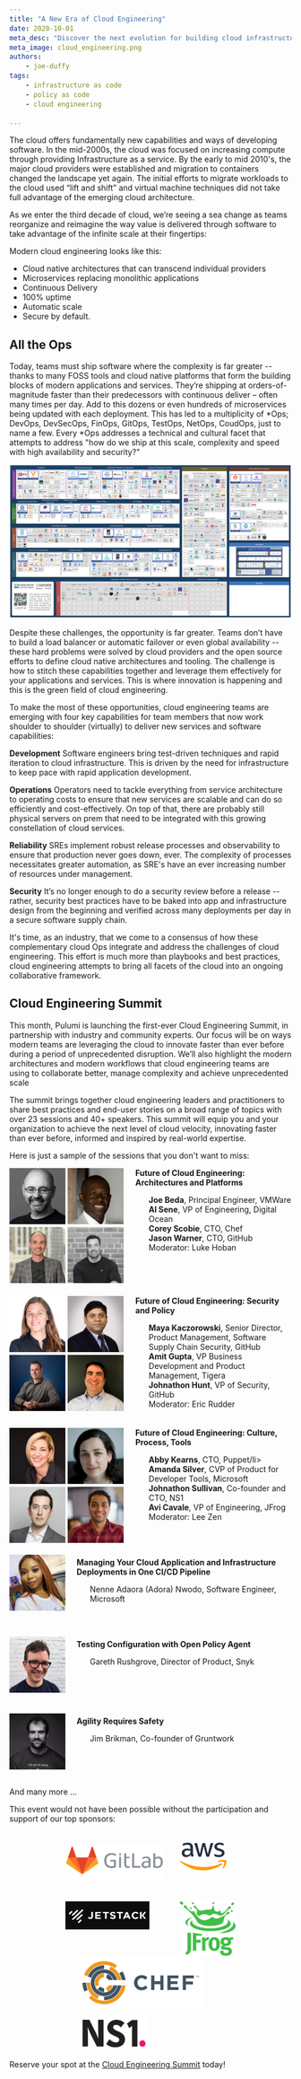 ```yaml
---
title: "A New Era of Cloud Engineering"
date: 2020-10-01
meta_desc: "Discover the next evolution for building cloud infrastructure."
meta_image: cloud_engineering.png
authors:
    - joe-duffy
tags:
    - infrastructure as code
    - policy as code
    - cloud engineering

---
```


The cloud offers fundamentally new capabilities and ways of developing software. In the mid-2000s, the cloud was focused on increasing compute through providing Infrastructure as a service. By the early to mid 2010's, the major cloud providers were established and migration to containers changed the landscape yet again. The initial efforts to migrate workloads to the cloud used “lift and shift” and virtual machine techniques did not take full advantage of the emerging cloud architecture.

<!--more-->

As we enter the third decade of cloud, we’re seeing a sea change as teams reorganize and reimagine the way value is delivered through software to take advantage of the infinite scale at their fingertips:

Modern cloud engineering looks like this:

- Cloud native architectures that can transcend individual providers
- Microservices replacing monolithic applications
- Continuous Delivery
- 100% uptime
- Automatic scale
- Secure by default.

## All the Ops

Today, teams must ship software where the complexity is far greater -- thanks to many FOSS tools and cloud native platforms that form the building blocks of modern applications and services. They’re shipping at orders-of-magnitude faster than their predecessors with continuous deliver – often many times per day. Add to this dozens or even hundreds of microservices being updated with each deployment. This has led to a multiplicity of *Ops; DevOps, DevSecOps, FinOps, GitOps, TestOps, NetOps, CoudOps, just to name a few. Every *Ops addresses a technical and cultural facet that attempts to address "how do we ship at this scale, complexity and speed with high availability and security?"

![CNCF Landscape](cncf-landscape.png)

Despite these challenges, the opportunity is far greater. Teams don’t have to build a load balancer or automatic failover or even global availability -- these hard problems were solved by cloud providers and the open source efforts to define cloud native architectures and tooling. The challenge is how to stitch these capabilities together and leverage them effectively for your applications and services. This is where innovation is happening and this is the green field of cloud engineering.

To make the most of these opportunities, cloud engineering teams are emerging with four key capabilities for team members that now work shoulder to shoulder (virtually) to deliver new services and software capabilities:

**Development**
Software engineers bring test-driven techniques and rapid iteration to cloud infrastructure. This is driven by the need for infrastructure to keep pace with rapid application development.

**Operations**
Operators need to tackle everything from service architecture to operating costs to ensure that new services are scalable and can do so efficiently and cost-effectively.  On top of that, there are probably still physical servers on prem that need to be integrated with this growing constellation of cloud services.

**Reliability**
SREs implement robust release processes and observability to ensure that production never goes down, ever. The complexity of processes necessitates greater automation, as SRE's have an ever increasing number of resources under management.

**Security**
It’s no longer enough to do a security review before a release -- rather, security best practices have to be baked into app and infrastructure design from the beginning and verified across many deployments per day in a secure software supply chain.

It's time, as an industry, that we come to a consensus of how these complementary cloud Ops integrate and address the challenges of cloud engineering. This effort is much more than playbooks and best practices, cloud engineering attempts to bring all facets of the cloud into an ongoing collaborative framework.

## Cloud Engineering Summit

This month, Pulumi is launching the first-ever Cloud Engineering Summit, in partnership with industry and community experts. Our focus will be on  ways  modern teams are leveraging the cloud to innovate faster than ever before during a period of unprecedented disruption. We’ll also highlight the modern architectures and modern workflows that cloud engineering teams are using to collaborate better, manage complexity and achieve unprecedented scale

The summit brings together cloud engineering leaders and practitioners to share best practices and end-user stories on a broad range of topics with over 23 sessions and 40+ speakers. This summit will equip you and your organization to achieve the next level of cloud velocity, innovating faster than ever before, informed and inspired by real-world expertise.

Here is just a sample of the sessions that you don't want to miss:



<div style="clear:both;">
    <div style="float:left;clear:both;border-width:2px;">
        <div style="display:inline-block;vertical-align:top;">
            <div style="float:left;">
                <img src="joe-beda.jpeg" alt="Joe Beda" style="float:left;width:100px;height:100px;"/>
            </div>
            <div style="padding-top:105px;">
                <img src="corey-scobie.jpeg" alt="Corey Scobie" style="width:100px;height:100px;"/>
            </div>
        </div>
        <div style="display:inline-block;vertical-align:top;">
            <div style="float:left;">
                <img src="al-sene.jpg" alt="Al Sene" style="width:100px;height:100px;"/>
            </div>
            <div style="padding-top:105px;">
                <img src="jason-warner.jpg" alt="Jason Warner" style="width:100px;height:100px;"/>
            </div>
        </div>
    </div>
    <div style="padding-left:225px;vertical-align:bottom;">
        <b>Future of Cloud Engineering: Architectures and Platforms</b>
        <ul style="list-style-type:none;">
            <li><b>Joe Beda</b>, Principal Engineer, VMWare</li>
            <li><b>Al Sene</b>, VP of Engineering, Digital Ocean</li>
            <li><b>Corey Scobie</b>, CTO, Chef</li>
            <li><b>Jason Warner</b>, CTO, GitHub</li>
            <li>Moderator: Luke Hoban</li>
        </ul>
    </div>
</div>

<div style="clear:both;padding-top:20px;">
    <div style="float:left;border-width:2px;">
        <div style="display:inline-block;vertical-align:top;">
            <div style="float:left;">
                <img src="maya-kaczorowski.jpeg" alt="img" style="float:left;width:100px;height:100px;"/>
            </div>
            <div style="padding-top:105px;">
                <img src="johnathon-hunt.jpg" alt="img" style="width:100px;height:100px;"/>
            </div>
        </div>
        <div style="display:inline-block;vertical-align:top;">
            <div style="float:left;">
                <img src="amit-gupta.jpeg" alt="img" style="width:100px;height:100px;"/>
            </div>
            <div style="padding-top:105px;">
                <img src="eric-rudder.jpg" alt="img" style="width:100px;height:100px;"/>
            </div>
        </div>
    </div>
    <div style="padding-left:225px;vertical-align:bottom;">
        <b>Future of Cloud Engineering: Security and Policy</b>
        <ul style="list-style-type:none;">
            <li><b>Maya Kaczorowski</b>, Senior Director, Product Management, Software Supply Chain Security, GitHub</li>
            <li><b>Amit Gupta</b>, VP Business Development and Product Management, Tigera</li>
            <li><b>Johnathon Hunt</b>, VP of Security, GitHub</li>
            <li>Moderator: Eric Rudder</li>
        </ul>
    </div>
</div>

<div style="clear:both;padding-top:20px;">
    <div style="float:left;border-width:2px;">
        <div style="display:inline-block;vertical-align:top;">
            <div style="float:left;">
                <img src="abby-kearns.jpeg" alt="img" style="float:left;width:100px;height:100px;"/>
            </div>
            <div style="padding-top:105px;">
                <img src="johnathon-sullivan.png" alt="img" style="width:100px;height:100px;"/>
            </div>
        </div>
        <div style="display:inline-block;vertical-align:top;">
            <div style="float:left;">
                <img src="amanda-silver.jpg" alt="img" style="width:100px;height:100px;"/>
            </div>
            <div style="padding-top:105px;">
                <img src="avi-cavale.jpeg" alt="img" style="width:100px;height:100px;"/>
            </div>
        </div>
    </div>
    <div style="padding-left:225px;vertical-align:bottom;">
        <b>Future of Cloud Engineering: Culture, Process, Tools</b>
        <ul style="list-style-type:none;">
            <li><b>Abby Kearns</b>, CTO, Puppet/li>
            <li><b>Amanda Silver</b>, CVP of Product for Developer Tools, Microsoft</li>
            <li><b>Johnathon Sullivan</b>, Co-founder and CTO, NS1</li>
            <li><b>Avi Cavale</b>, VP of Engineering, JFrog</li>
            <li>Moderator: Lee Zen</li>
        </ul>
    </div>
</div>

<div style="display:inline-block;vertical-align:top;padding-top:18px;">
    <span>
        <img src="nenne-adaora-nwodo.jpg" alt="img" style="float:left;display:inline;clear:both;width:100px;height:100px;postion:absolute;border-width:2px;"/>
        <div style="padding-left:120px;padding-top:5px;padding-bottom:45px">
            <b>Managing Your Cloud Application and Infrastructure Deployments in One CI/CD Pipeline</b>
            <ul style="list-style-type:none;">
                <li>Nenne Adaora (Adora) Nwodo, Software Engineer, Microsoft</li>
            </ul>
        </div>
    </span>
</div>

<div style="display:inline-block;vertical-align:top;">
    <span>
        <img src="gareth-rushgrove.jpeg" alt="img" style="float:left;display:inline;clear:both;width:100px;height:100px;postion:absolute;border-width:2px;"/>
        <div style="padding-left:120px;padding-top:5px;padding-bottom:70px;">
            <b>Testing Configuration with Open Policy Agent</b>
            <ul style="list-style-type:none;">
                <li>Gareth Rushgrove, Director of Product, Snyk</li>
            </ul>
        </div>
    </span>
</div>

<div style="display:inline-block;vertical-align:top;">
    <span>
        <img src="jim-brikman.jpeg" alt="img" style="float:left;display:inline;clear:both;width:100px;height:100px;postion:absolute;border-width:2px;"/>
        <div style="padding-left:120px;padding-top:5px;padding-bottom:50px;">
            <b>Agility Requires Safety</b>
            <ul style="list-style-type:none;">
                <li>Jim Brikman, Co-founder of Gruntwork</li>
            </ul>
        </div>
    </span>
</div>

And many more …

This event would not have been possible without the participation and support of our top sponsors:

<div style="clear:both;padding-top:20px;padding-left:100px;">
    <div>
        <div style="display:inline-block;vertical-align:top;">
            <div style="float:left;">
                <a href="https://about.gitlab.com/">
                    <img src="gitlab.png" alt="img" style="float:left;width:175px;height:65px;"/>
                </a>
            </div>
            <div style="padding-top:105px">
                <a href="https://www.jetstack.io/">
                    <img src="jetstack.png" alt="img" style="width:150px;height:50px;"/>
                </a>
            </div>
        </div>
        <div style="display:inline-block;vertical-align:top;padding-left:25px;">
            <div  style="float:left;">
                <a href="https://aws.amazon.com/">
                    <img src="aws.png" alt="img" style="width:84px;height:50px;"/>
                </a>
            </div>
            <div style="padding-top:105px">
                <a href="https://jfrog.com/">
                    <img src="jfrog.png" alt="img" style="width:100px;height:97px;"/>
                </a>
            </div>
        </div>
        <div style="display:inline-block;vertical-align:top;padding-left:25px;">
            <div style="float:left;">
                <a href="https://chef.io">
                    <img src="chef.png" alt="img" style="float:left;width:220px;height:90px;"/>
                </a>
            </div>
            <div style="padding-top:105px;">
                <a href="https://ns1.com/">
                    <img src="ns1.png" alt="img" style="width:122px;height:60px;"/>
                </a>
            </div>
        </div>
    </div>
</div>

Reserve your spot at the [Cloud Engineering Summit](https://cloudengineering.heysummit.com/) today!

